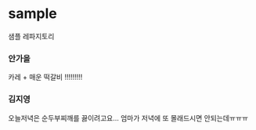 # sample

샘플 레파지토리

### 안가을

카레 + 매운 떡갈비 !!!!!!!!!

### 김지영

오늘저녁은 순두부찌깨를 끓이려고요... 엄마가 저녁에 또 몰래드시면 안되는데ㅠㅠㅠ

